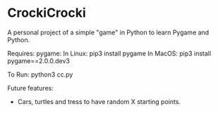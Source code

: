 # CrockiCrocki
A personal project of a simple "game" in Python to learn Pygame and Python.

Requires:
pygame:
In Linux:
pip3 install pygame
In MacOS:
pip3 install pygame==2.0.0.dev3

To Run:
python3 cc.py

Future features:
* Cars, turtles and tress to have random X starting points.

